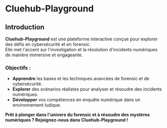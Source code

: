 # Cluehub-Playground

## Introduction

**Cluehub-Playground** est une plateforme interactive conçue pour explorer des défis en cybersécurité et en forensic.  
Elle met l'accent sur l'investigation et la résolution d'incidents numériques de manière immersive et engageante.  

### Objectifs :
- **Apprendre** les bases et les techniques avancées de forensic et de cybersécurité.
- **Explorer** des scénarios réalistes pour analyser et résoudre des incidents numériques.
- **Développer** vos compétences en enquête numérique dans un environnement ludique.

**Prêt à plonger dans l'univers du forensic et à résoudre des mystères numériques ? Rejoignez-nous dans Cluehub-Playground !**
